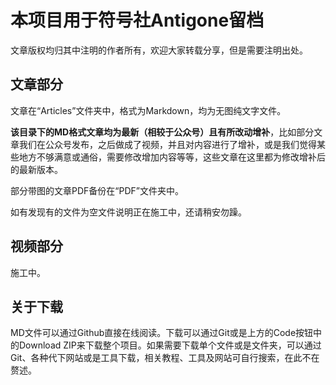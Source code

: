 # 本项目用于符号社Antigone留档

文章版权均归其中注明的作者所有，欢迎大家转载分享，但是需要注明出处。

## 文章部分

文章在“Articles”文件夹中，格式为Markdown，均为无图纯文字文件。

__该目录下的MD格式文章均为最新（相较于公众号）且有所改动增补__，比如部分文章我们在公众号发布，之后做成了视频，并且对内容进行了增补，或是我们觉得某些地方不够满意或通俗，需要修改增加内容等等，这些文章在这里都为修改增补后的最新版本。

部分带图的文章PDF备份在“PDF”文件夹中。 

如有发现有的文件为空文件说明正在施工中，还请稍安勿躁。

## 视频部分

施工中。

## 关于下载

MD文件可以通过Github直接在线阅读。下载可以通过Git或是上方的Code按钮中的Download ZIP来下载整个项目。如果需要下载单个文件或是文件夹，可以通过Git、各种代下网站或是工具下载，相关教程、工具及网站可自行搜索，在此不在赘述。
